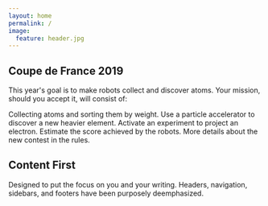```yaml
---
layout: home
permalink: /
image:
  feature: header.jpg
---
```


<div class="tiles">

<div class="tile">
  <h2 class="post-title">Coupe de France 2019</h2>
  <p class="post-excerpt">This year's goal is to make robots collect and discover atoms. Your mission, should you accept it, will consist of:

Collecting atoms and sorting them by weight.
Use a particle accelerator to discover a new heavier element.
Activate an experiment to project an electron.
Estimate the score achieved by the robots.
More details about the new contest in the rules.</p>
</div><!-- /.tile -->

<div class="tile">
  <h2 class="post-title">Content First</h2>
  <p class="post-excerpt">Designed to put the focus on you and your writing. Headers, navigation, sidebars, and footers have been purposely deemphasized.</p>
</div><!-- /.tile -->

</div><!-- /.tiles -->

